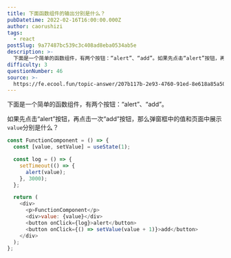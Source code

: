 ```yaml
---
title: 下面函数组件的输出分别是什么？
pubDatetime: 2022-02-16T16:00:00.000Z
author: caorushizi
tags:
  - react
postSlug: 9a77487bc539c3c408ad8eba0534ab5e
description: >-
  下面是一个简单的函数组件，有两个按钮：“alert”、“add”。如果先点击“alert”按钮，再点击一次“add”按钮，那么弹窗框中的值和页面中展示`value`分别是什么？```jsconstFu
difficulty: 3
questionNumber: 46
source: >-
  https://fe.ecool.fun/topic-answer/207b117b-2e93-4760-91ed-8e618a85a50e?orderBy=updateTime&order=desc&tagId=13
---
```


下面是一个简单的函数组件，有两个按钮：“alert”、“add”。

如果先点击“alert”按钮，再点击一次“add”按钮，那么弹窗框中的值和页面中展示`value`分别是什么？

```js
const FunctionComponent = () => {
  const [value, setValue] = useState(1);

  const log = () => {
    setTimeout(() => {
      alert(value);
    }, 3000);
  };

  return (
    <div>
      <p>FunctionComponent</p>
      <div>value: {value}</div>
      <button onClick={log}>alert</button>
      <button onClick={() => setValue(value + 1)}>add</button>
    </div>
  );
};
```
